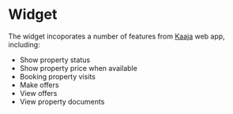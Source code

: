 # Widget

The widget incoporates a number of features from [Kaaja](https://kaaja.com) web app, including:

* Show property status
* Show property price when available
* Booking property visits
* Make offers
* View offers
* View property documents
